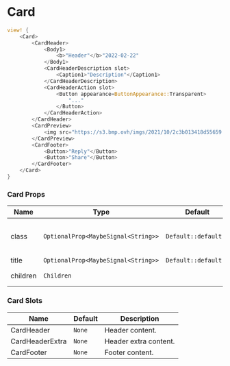 # Card

```rust demo
view! {
    <Card>
        <CardHeader>
            <Body1>
                <b>"Header"</b>"2022-02-22"
            </Body1>
            <CardHeaderDescription slot>
                <Caption1>"Description"</Caption1>
            </CardHeaderDescription>
            <CardHeaderAction slot>
                <Button appearance=ButtonAppearance::Transparent>
                    "..."
                </Button>
            </CardHeaderAction>
        </CardHeader>
        <CardPreview>
            <img src="https://s3.bmp.ovh/imgs/2021/10/2c3b013418d55659.jpg" style="width: 100%"/>
        </CardPreview>
        <CardFooter>
            <Button>"Reply"</Button>
            <Button>"Share"</Button>
        </CardFooter>
    </Card>
}
```

### Card Props

| Name     | Type                                | Default              | Description                             |
| -------- | ----------------------------------- | -------------------- | --------------------------------------- |
| class    | `OptionalProp<MaybeSignal<String>>` | `Default::default()` | Addtional classes for the card element. |
| title    | `OptionalProp<MaybeSignal<String>>` | `Default::default()` | Card title.                             |
| children | `Children`                          |                      | Card's content.                         |

### Card Slots

| Name            | Default | Description           |
| --------------- | ------- | --------------------- |
| CardHeader      | `None`  | Header content.       |
| CardHeaderExtra | `None`  | Header extra content. |
| CardFooter      | `None`  | Footer content.       |
